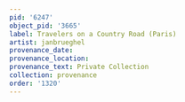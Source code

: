 ```yaml
---
pid: '6247'
object_pid: '3665'
label: Travelers on a Country Road (Paris)
artist: janbrueghel
provenance_date:
provenance_location:
provenance_text: Private Collection
collection: provenance
order: '1320'
---
```

